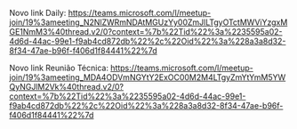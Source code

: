Novo link Daily: https://teams.microsoft.com/l/meetup-join/19%3ameeting_N2NlZWRmNDAtMGUzYy00ZmJlLTgyOTctMWViYzgxMGE1NmM3%40thread.v2/0?context=%7b%22Tid%22%3a%2235595a02-4d6d-44ac-99e1-f9ab4cd872db%22%2c%22Oid%22%3a%228a3a8d32-8f34-47ae-b96f-f406d1f84441%22%7d

Novo link Reunião Técnica: https://teams.microsoft.com/l/meetup-join/19%3ameeting_MDA4ODVmNGYtY2ExOC00M2M4LTgyZmYtYmM5YWQyNGJlM2Vk%40thread.v2/0?context=%7b%22Tid%22%3a%2235595a02-4d6d-44ac-99e1-f9ab4cd872db%22%2c%22Oid%22%3a%228a3a8d32-8f34-47ae-b96f-f406d1f84441%22%7d
